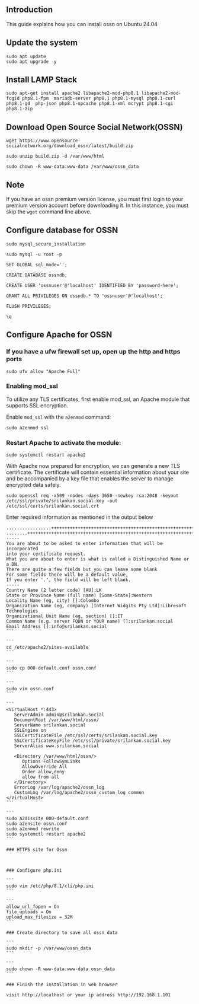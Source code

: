 ## Introduction

This guide explains how  you can install ossn on Ubuntu 24.04

## Update the system

```
sudo apt update  
sudo apt upgrade -y
```

## Install LAMP Stack

```
sudo apt-get install apache2 libapache2-mod-php8.1 libapache2-mod-fcgid php8.1-fpm  mariadb-server php8.1 php8.1-mysql php8.1-curl php8.1-gd  php-json php8.1-opcache php8.1-xml mcrypt php8.1-cgi  php8.1-zip
```

## Download Open Source Social Network(OSSN)

```
wget https://www.opensource-socialnetwork.org/download_ossn/latest/build.zip
```

```
sudo unzip build.zip -d /var/www/html
```

```
sudo chown -R www-data:www-data /var/www/ossn_data
```

## Note

If you have an ossn premium version license, you must first login to your premium version account before downloading it. In this instance, you must skip the ```wget``` command line above. 

## Configure database for OSSN

```
sudo mysql_secure_installation
```

```
sudo mysql -u root -p
```

```
SET GLOBAL sql_mode='';
```

```
CREATE DATABASE ossndb;  
```

```
CREATE USER 'ossnuser'@'localhost' IDENTIFIED BY 'password-here';  
```

```
GRANT ALL PRIVILEGES ON ossndb.* TO 'ossnuser'@'localhost';
```

```
FLUSH PRIVILEGES;
```

```
\q
```
  
## Configure Apache for OSSN

### If you have a ufw firewall set up, open up the http and https ports

```
sudo ufw allow "Apache Full"
```

### Enabling mod_ssl


To utilize any TLS certificates, first enable mod_ssl, an Apache module that supports SSL encryption.

Enable `mod_ssl` with the `a2enmod` command:

```
sudo a2enmod ssl
```

### Restart Apache to activate the module:

```
sudo systemctl restart apache2
```

With Apache now prepared for encryption, we can generate a new TLS certificate. The certificate will contain essential information about your site and be accompanied by a key file that enables the server to manage encrypted data safely.

```
sudo openssl req -x509 -nodes -days 3650 -newkey rsa:2048 -keyout /etc/ssl/private/srilankan.social.key -out /etc/ssl/certs/srilankan.social.crt

```

Enter required information as mentioned in the output below

````
.................+++++++++++++++++++++++++++++++++++++++++++++++++++++++++++++++++*...+.........+++++++++++++++++++++++++++++++++++++++++++++++++++++++++++++++++*.+...+.........+....................+...+......+....+...+...+..+...+...................+............+........+.+......+...+..+.+........+.......+.................+.......+++++++++++++++++++++++++++++++++++++++++++++++++++++++++++++++++
........+++++++++++++++++++++++++++++++++++++++++++++++++++++++++++++++++*..+.+...+.....+.......+.....+.......+..+...............+....+..+.......+++++++++++++++++++++++++++++++++++++++++++++++++++++++++++++++++*.....+..+...+...+....+..+.+...+.....+......+....+.....+.+...+..+.............+...+...+.....+....+.....+.+......+.........+............+..+............+....+.....+.........+...............+..........+...+..............+....+..+....+...+++++++++++++++++++++++++++++++++++++++++++++++++++++++++++++++++
-----
You are about to be asked to enter information that will be incorporated
into your certificate request.
What you are about to enter is what is called a Distinguished Name or a DN.
There are quite a few fields but you can leave some blank
For some fields there will be a default value,
If you enter '.', the field will be left blank.
-----
Country Name (2 letter code) [AU]:LK
State or Province Name (full name) [Some-State]:Western
Locality Name (eg, city) []:Colombo
Organization Name (eg, company) [Internet Widgits Pty Ltd]:Libresoft Technologies            
Organizational Unit Name (eg, section) []:IT
Common Name (e.g. server FQDN or YOUR name) []:srilankan.social
Email Address []:info@srilankan.social
```

```
cd /etc/apache2/sites-available
```

```
sudo cp 000-default.conf ossn.conf
```

```
sudo vim ossn.conf
```

```
<VirtualHost *:443>
   ServerAdmin admin@srilankan.social  
   DocumentRoot /var/www/html/ossn/  
   ServerName srilankan.social
   SSLEngine on
   SSLCertificateFile /etc/ssl/certs/srilankan.social.key
   SSLCertificateKeyFile /etc/ssl/private/srilankan.social.key
   ServerAlias www.srilankan.social
   
   <Directory /var/www/html/ossn/> 
      Options FollowSymLinks  
      AllowOverride All  
      Order allow,deny  
      allow from all  
   </Directory>
   ErrorLog /var/log/apache2/ossn_log  
   CustomLog /var/log/apache2/ossn_custom_log common    
</VirtualHost>
```

```
sudo a2dissite 000-default.conf  
sudo a2ensite ossn.conf  
sudo a2enmod rewrite  
sudo systemctl restart apache2
```

### HTTPS site for Ossn



### Configure php.ini

```
sudo vim /etc/php/8.1/cli/php.ini
```

```
allow_url_fopen = On  
file_uploads = On
upload_max_filesize = 32M
```
 
### Create directory to save all ossn data

```
sudo mkdir -p /var/www/ossn_data
```

```
sudo chown -R www-data:www-data ossn_data
```

### Finish the installation in web browser

visit http://localhost or your ip address http://192.168.1.101

